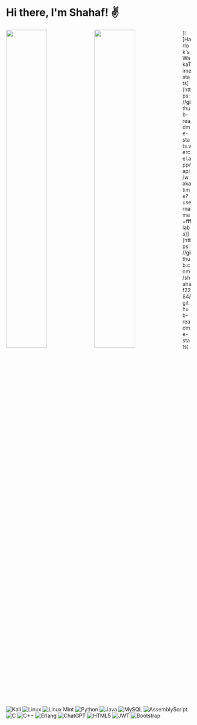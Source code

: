 # Hi there, I'm Shahaf! ✌️

<img align="left" width="47%" src="https://github-readme-stats.vercel.app/api?username=shahaf2284&show_icons=true&theme=tokyonight" />
<img align="left" width="47%" src="https://github-readme-stats.vercel.app/api/top-langs/?username=shahaf2284&layout=compact&hide=mathematica,Makefile" />
[![Harlok's WakaTime stats](https://github-readme-stats.vercel.app/api/wakatime?username=ffflabs)](https://github.com/shahaf2284/github-readme-stats)

![Kali](https://img.shields.io/badge/Kali-268BEE?style=for-the-badge&logo=kalilinux&logoColor=white)
![Linux](https://img.shields.io/badge/Linux-FCC624?style=for-the-badge&logo=linux&logoColor=black)
![Linux Mint](https://img.shields.io/badge/Linux%20Mint-87CF3E?style=for-the-badge&logo=Linux%20Mint&logoColor=white)
![Python](https://img.shields.io/badge/python-3670A0?style=for-the-badge&logo=python&logoColor=ffdd54)
![Java](https://img.shields.io/badge/java-%23ED8B00.svg?style=for-the-badge&logo=openjdk&logoColor=white)
![MySQL](https://img.shields.io/badge/mysql-4479A1.svg?style=for-the-badge&logo=mysql&logoColor=white)
![AssemblyScript](https://img.shields.io/badge/assembly%20script-%23000000.svg?style=for-the-badge&logo=assemblyscript&logoColor=white)
![C](https://img.shields.io/badge/c-%2300599C.svg?style=for-the-badge&logo=c&logoColor=white)
![C++](https://img.shields.io/badge/c++-%2300599C.svg?style=for-the-badge&logo=c%2B%2B&logoColor=white)
![Erlang](https://img.shields.io/badge/Erlang-white.svg?style=for-the-badge&logo=erlang&logoColor=a90533)
![ChatGPT](https://img.shields.io/badge/chatGPT-74aa9c?style=for-the-badge&logo=openai&logoColor=white)
![HTML5](https://img.shields.io/badge/html5-%23E34F26.svg?style=for-the-badge&logo=html5&logoColor=white)
![JWT](https://img.shields.io/badge/JWT-black?style=for-the-badge&logo=JSON%20web%20tokens)
![Bootstrap](https://img.shields.io/badge/bootstrap-%238511FA.svg?style=for-the-badge&logo=bootstrap&logoColor=white)




